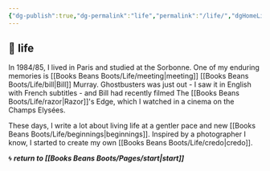 ```yaml
---
{"dg-publish":true,"dg-permalink":"life","permalink":"/life/","dgHomeLink":true,"dgPassFrontmatter":false}
---
```



## 🌱 life

In 1984/85, I lived in Paris and studied at the Sorbonne. One of my enduring memories is [[Books Beans Boots/Life/meeting|meeting]] [[Books Beans Boots/Life/bill|Bill]] Murray. Ghostbusters was just out - I saw it in English with French subtitles - and Bill had recently filmed The [[Books Beans Boots/Life/razor|Razor]]'s Edge, which I watched in a cinema on the Champs Elysées.

These days, I write a lot about living life at a gentler pace and new [[Books Beans Boots/Life/beginnings|beginnings]]. Inspired by a photographer I know, I started to create my own [[Books Beans Boots/Life/credo|credo]].

🌀 ***return to [[Books Beans Boots/Pages/start|start]]***